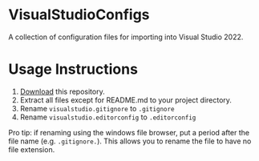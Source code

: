 # VisualStudioConfigs
A collection of configuration files for importing into Visual Studio 2022.

# Usage Instructions

1. [Download](https://github.com/TA-RPA/VisualStudioConfigs/archive/refs/heads/main.zip) this repository.
2. Extract all files except for README.md to your project directory.
3. Rename `visualstudio.gitignore` to `.gitignore`
4. Rename `visualstudio.editorconfig` to `.editorconfig`

Pro tip: if renaming using the windows file browser, put a period after the file name (e.g. `.gitignore.`). This allows you to rename the file to have no file extension.

